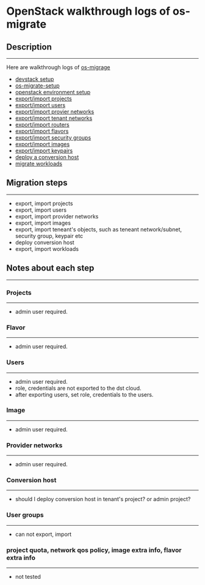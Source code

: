 # OpenStack walkthrough logs of os-migrate

## Description
---

Here are walkthrough logs of [os-migrage](!https://github.com/os-migrate/os-migrate)

- [devstack setup](./01-devstack-setup.md)
- [os-migrate-setup](./02-os-migrate-setup.md)
- [openstack environment setup](./03-openstack-env-setup.md)
- [export/import projects](./04-export-import-projects.md)
- [export/import users](./05-export-import-users.md)
- [export/import provier networks](./06-export-import-provider-network-subnet.md)
- [export/import tenant networks](./07-export-import-tenant-network-subnet.md)
- [export/import routers](./08-export-import-router.md)
- [export/import flavors](./09-export-import-flavors.md)
- [export/import security groups](./10-export-import-security-group.md)
- [export/import images](./11-export-import-images.md)
- [export/import keypairs](./12-export-import-keypairs.md)
- [deploy a conversion host](./13-deploy-conversion-host.md)
- [migrate workloads](./14-migrate-workloads.md)

## Migration steps
---

- export, import projects
- export, import users 
- export, import provider networks
- export, import images
- export, import teneant's objects, such as teneant network/subnet, security group, keypair etc
- deploy conversion host
- export, import workloads

## Notes about each step
---

### Projects
---

- admin user required.

### Flavor
---

- admin user required.

### Users
---

- admin user required.
- role, credentials are not exported to the dst cloud.
- after exporting users, set role, credentials to the users.

### Image
---

- admin user required.

### Provider networks
---

- admin user required.

### Conversion host
---

- should I deploy conversion host in tenant's project? or admin project?

### User groups
---

- can not export, import

### project quota, network qos policy, image extra info, flavor extra info
---

- not tested
